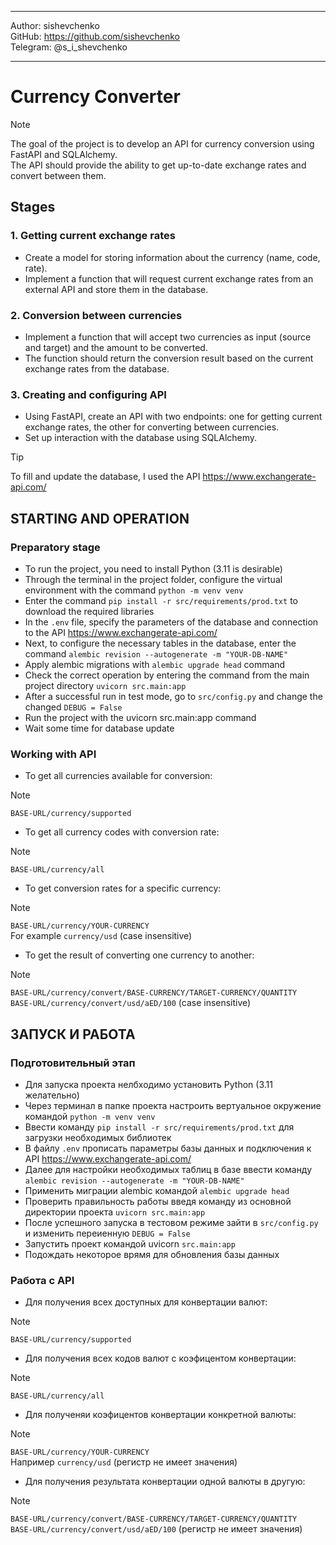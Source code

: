 ***
Author: sishevchenko  
GitHub: https://github.com/sishevchenko  
Telegram: @s_i_shevchenko  
***

# Currency Converter
> [!NOTE]  
> The goal of the project is to develop an API for currency conversion using FastAPI and SQLAlchemy.  
> The API should provide the ability to get up-to-date exchange rates and convert between them.  

## Stages
### 1. Getting current exchange rates
- Create a model for storing information about the currency (name, code, rate).  
- Implement a function that will request current exchange rates from an external API and store them in the database.  

### 2. Conversion between currencies
- Implement a function that will accept two currencies as input (source and target) and the amount to be converted.  
- The function should return the conversion result based on the current exchange rates from the database.  

### 3. Creating and configuring API
- Using FastAPI, create an API with two endpoints: one for getting current exchange rates, the other for converting between currencies.  
- Set up interaction with the database using SQLAlchemy.  

> [!TIP]  
> To fill and update the database, I used the API https://www.exchangerate-api.com/  


## STARTING AND OPERATION
### Preparatory stage
- To run the project, you need to install Python (3.11 is desirable)  
- Through the terminal in the project folder, configure the virtual environment with the command `python -m venv venv`  
- Enter the command `pip install -r src/requirements/prod.txt` to download the required libraries  
- In the `.env` file, specify the parameters of the database and connection to the API https://www.exchangerate-api.com/  
- Next, to configure the necessary tables in the database, enter the command `alembic revision --autogenerate -m "YOUR-DB-NAME"`  
- Apply alembic migrations with `alembic upgrade head` command  
- Check the correct operation by entering the command from the main project directory `uvicorn src.main:app`  
- After a successful run in test mode, go to `src/config.py` and change the changed `DEBUG = False`  
- Run the project with the uvicorn src.main:app command  
- Wait some time for database update  

### Working with API
- To get all currencies available for conversion:  
> [!NOTE]  
> `BASE-URL/currency/supported`  
- To get all currency codes with conversion rate:  
> [!NOTE]  
> `BASE-URL/currency/all`  
- To get conversion rates for a specific currency:  
> [!NOTE]  
> `BASE-URL/currency/YOUR-CURRENCY`  
> For example `currency/usd` (case insensitive)  
- To get the result of converting one currency to another:  
> [!NOTE]  
> `BASE-URL/currency/convert/BASE-CURRENCY/TARGET-CURRENCY/QUANTITY`  
> `BASE-URL/currency/convert/usd/aED/100` (case insensitive)  


## ЗАПУСК И РАБОТА
### Подготовительный этап
- Для запуска проекта нелбходимо установить Python (3.11 желательно)
- Через терминал в папке проекта настроить вертуальное окружение командой `python -m venv venv`
- Ввести команду `pip install -r src/requirements/prod.txt` для загрузки необходимых библиотек
- В файлу `.env` прописать параметры базы данных и подключения к API https://www.exchangerate-api.com/
- Далее для настройки необходимых таблиц в базе ввести команду `alembic revision --autogenerate -m "YOUR-DB-NAME"`
- Применить миграции alembic командой `alembic upgrade head`
- Проверить правильность работы введя команду из основной директории проекта `uvicorn src.main:app`
- После успешного запуска в тестовом режиме зайти в `src/config.py` и изменить переиенную `DEBUG = False`
- Запустить проект командой uvicorn `src.main:app`
- Подождать некоторое врямя для обновления базы данных

### Работа с API
- Для получения всех доступных для конвертации валют:  
> [!NOTE]  
> `BASE-URL/currency/supported`  
- Для получения всех кодов валют с коэфицентом конвертации:  
> [!NOTE]  
> `BASE-URL/currency/all`  
- Для полученяи коэфицентов конвертации конкретной валюты:  
> [!NOTE]  
> `BASE-URL/currency/YOUR-CURRENCY`  
> Например `currency/usd` (регистр не имеет значения)  
- Для получения результата конвертации одной валюты в другую:  
> [!NOTE]  
> `BASE-URL/currency/convert/BASE-CURRENCY/TARGET-CURRENCY/QUANTITY`  
> `BASE-URL/currency/convert/usd/aED/100` (регистр не имеет значения)  
